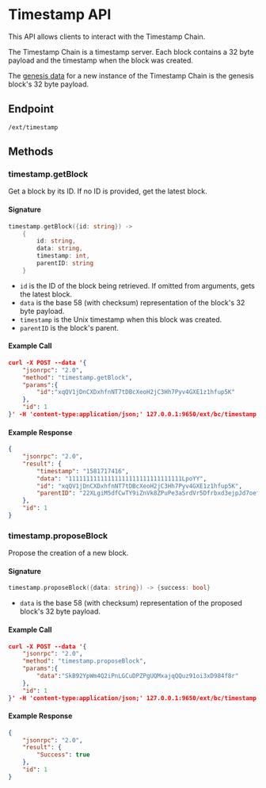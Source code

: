 # Timestamp API

This API allows clients to interact with the Timestamp Chain.

The Timestamp Chain is a timestamp server.
Each block contains a 32 byte payload and the timestamp when the block was created.

The [genesis data](./platform.md#platfrombuildgenesis) for a new instance of the Timestamp Chain is the genesis block's 32 byte payload.

## Endpoint

`/ext/timestamp`

## Methods

### timestamp.getBlock

Get a block by its ID. If no ID is provided, get the latest block.

#### Signature

```go
timestamp.getBlock({id: string}) ->
    {
        id: string,
        data: string,
        timestamp: int,
        parentID: string
    }
```

* `id` is the ID of the block being retrieved. If omitted from arguments, gets the latest block.
* `data` is the base 58 (with checksum) representation of the block's 32 byte payload.
* `timestamp` is the Unix timestamp when this block was created.
* `parentID` is the block's parent.

#### Example Call

```json
curl -X POST --data '{
    "jsonrpc": "2.0",
    "method": "timestamp.getBlock",
    "params":{
    	"id":"xqQV1jDnCXDxhfnNT7tDBcXeoH2jC3Hh7Pyv4GXE1z1hfup5K"
    },
    "id": 1
}' -H 'content-type:application/json;' 127.0.0.1:9650/ext/bc/timestamp
```

#### Example Response

```json
{
    "jsonrpc": "2.0",
    "result": {
        "timestamp": "1581717416",
        "data": "11111111111111111111111111111111LpoYY",
        "id": "xqQV1jDnCXDxhfnNT7tDBcXeoH2jC3Hh7Pyv4GXE1z1hfup5K",
        "parentID": "22XLgiM5dfCwTY9iZnVk8ZPuPe3aSrdVr5Dfrbxd3ejpJd7oef"
    },
    "id": 1
}
```

### timestamp.proposeBlock

Propose the creation of a new block.

#### Signature

```go
timestamp.proposeBlock({data: string}) -> {success: bool}
```

* `data` is the base 58 (with checksum) representation of the proposed block's 32 byte payload.

#### Example Call

```json
curl -X POST --data '{
    "jsonrpc": "2.0",
    "method": "timestamp.proposeBlock",
    "params":{
    	"data":"SkB92YpWm4Q2iPnLGCuDPZPgUQMxajqQQuz91oi3xD984f8r"
    },
    "id": 1
}' -H 'content-type:application/json;' 127.0.0.1:9650/ext/bc/timestamp

```

#### Example Response

```json
{
    "jsonrpc": "2.0",
    "result": {
        "Success": true
    },
    "id": 1
}
```
